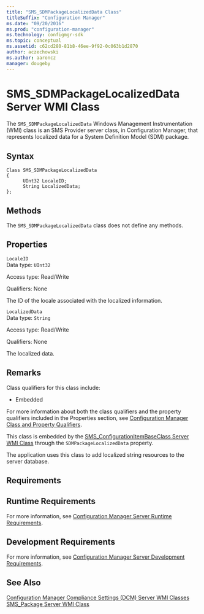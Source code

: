 ```yaml
---
title: "SMS_SDMPackageLocalizedData Class"
titleSuffix: "Configuration Manager"
ms.date: "09/20/2016"
ms.prod: "configuration-manager"
ms.technology: configmgr-sdk
ms.topic: conceptual
ms.assetid: c62cd280-81b8-46ee-9f92-0c063b1d2870
author: aczechowski
ms.author: aaroncz
manager: dougeby
---
```

# SMS_SDMPackageLocalizedData Server WMI Class
The `SMS_SDMPackageLocalizedData` Windows Management Instrumentation (WMI) class is an SMS Provider server class, in Configuration Manager, that represents localized data for a System Definition Model (SDM) package.  

## Syntax  

```  
Class SMS_SDMPackageLocalizedData  
{  
      UInt32 LocaleID;  
      String LocalizedData;  
};  
```  

## Methods  
 The `SMS_SDMPackageLocalizedData` class does not define any methods.  

## Properties  
 `LocaleID`  
 Data type: `UInt32`  

 Access type: Read/Write  

 Qualifiers: None  

 The ID of the locale associated with the localized information.  

 `LocalizedData`  
 Data type: `String`  

 Access type: Read/Write  

 Qualifiers: None  

 The localized data.  

## Remarks  
 Class qualifiers for this class include:  

-   Embedded  

 For more information about both the class qualifiers and the property qualifiers included in the Properties section, see [Configuration Manager Class and Property Qualifiers](../../../develop/reference/misc/class-and-property-qualifiers.md).  

 This class is embedded by the [SMS_ConfigurationItemBaseClass Server WMI Class](../../../develop/reference/compliance/sms_configurationitembaseclass-server-wmi-class.md) through the `SDMPackageLocalizedData` property.  

 The application uses this class to add localized string resources to the server database.  

## Requirements  

## Runtime Requirements  
 For more information, see [Configuration Manager Server Runtime Requirements](../../../develop/core/reqs/server-runtime-requirements.md).  

## Development Requirements  
 For more information, see [Configuration Manager Server Development Requirements](../../../develop/core/reqs/server-development-requirements.md).  

## See Also  
 [Configuration Manager Compliance Settings (DCM) Server WMI Classes](../../../develop/reference/compliance/compliance-settings-dcm-server-wmi-classes.md)   
 [SMS_Package Server WMI Class](../../../develop/reference/core/servers/configure/sms_package-server-wmi-class.md)
